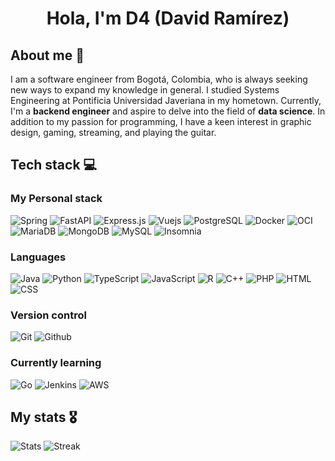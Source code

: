 <h1 align="center"><b>Hola, I'm D4 (David Ramírez)</b></h1>

<h2>About me 🌴</h2>

<p>
  I am a software engineer from Bogotá, Colombia, who is always seeking new ways to expand my knowledge in general. I studied Systems Engineering at Pontificia Universidad Javeriana in my hometown. Currently, I'm a <b>backend engineer</b> and aspire to delve into the field of <b>data science</b>. In addition to my passion for programming, I have a keen interest in graphic design, gaming, streaming, and playing the guitar.
</p> 

<h2>Tech stack 💻</h2>

<h3>My Personal stack</h3>

![Spring](https://img.shields.io/badge/spring-%236DB33F.svg?style=for-the-badge&logo=spring&logoColor=white) ![FastAPI](https://img.shields.io/badge/FastAPI-009688?style=for-the-badge&logo=FastAPI&logoColor=white) ![Express.js](https://img.shields.io/badge/Express.js-404D59?style=for-the-badge&logo=Express) ![Vuejs](https://img.shields.io/badge/Vue.js-35495E?style=for-the-badge&logo=vuedotjs&logoColor=4FC08D) ![PostgreSQL](https://img.shields.io/badge/PostgreSQL-316192?style=for-the-badge&logo=postgresql&logoColor=white) ![Docker](https://img.shields.io/badge/Docker-2496ED?style=for-the-badge&logo=docker&logoColor=white) ![OCI](https://img.shields.io/badge/Oracle_Cloud-F80000?style=for-the-badge&logo=Oracle&logoColor=white) ![MariaDB](https://img.shields.io/badge/MariaDB-01529E?style=for-the-badge&logo=mariadb&logoColor=white) ![MongoDB](https://img.shields.io/badge/MongoDB-4EA94B?style=for-the-badge&logo=mongodb&logoColor=white) ![MySQL](https://img.shields.io/badge/MySQL-4479A1?style=for-the-badge&logo=mysql&logoColor=white) ![Insomnia](https://img.shields.io/badge/Insomnia-4000BF?style=for-the-badge&logo=Insomnia&logoColor=white)

<h3>Languages</h3>

![Java](https://img.shields.io/badge/Java-ED8B00?style=for-the-badge&logo=openjdk&logoColor=white) ![Python](https://img.shields.io/badge/python-3670A0?style=for-the-badge&logo=python&logoColor=white) ![TypeScript](https://img.shields.io/badge/typescript-%23007ACC.svg?style=for-the-badge&logo=typescript&logoColor=white) ![JavaScript](https://img.shields.io/badge/JavaScript-F7DF1E?style=for-the-badge&logo=javascript&logoColor=black) ![R](https://img.shields.io/badge/R-276DC3?style=for-the-badge&logo=r&logoColor=white) ![C++](https://img.shields.io/badge/C%2B%2B-00599C?style=for-the-badge&logo=c%2B%2B&logoColor=white) ![PHP](https://img.shields.io/badge/PHP-777BB4?style=for-the-badge&logo=php&logoColor=white) ![HTML](https://img.shields.io/badge/HTML-E34F26?style=for-the-badge&logo=html5&logoColor=white) ![CSS](https://img.shields.io/badge/CSS-1572B6?&style=for-the-badge&logo=css3&logoColor=white)

<h3>Version control</h3>

![Git](https://img.shields.io/badge/Git-E34F26?style=for-the-badge&logo=git&logoColor=white) ![Github](https://img.shields.io/badge/GitHub-100000?style=for-the-badge&logo=github&logoColor=white)

<h3>Currently learning</h3>

![Go](https://img.shields.io/badge/Go-00ADD8?style=for-the-badge&logo=go&logoColor=white) ![Jenkins](https://img.shields.io/badge/Jenkins-D33833?style=for-the-badge&logo=jenkins&logoColor=white) ![AWS](https://img.shields.io/badge/Amazon_AWS-232F3E?style=for-the-badge&logo=amazon-aws&logoColor=white)

<h2>My stats 🎖</h2>

![Stats](https://github-readme-stats.vercel.app/api?username=D4-Ramirez&theme=dark&show_icons=true&hide_border=true) ![Streak](https://github-readme-streak-stats.herokuapp.com/?user=D4-Ramirez&theme=dark&hide_border=true&line_height=27&width=20)

